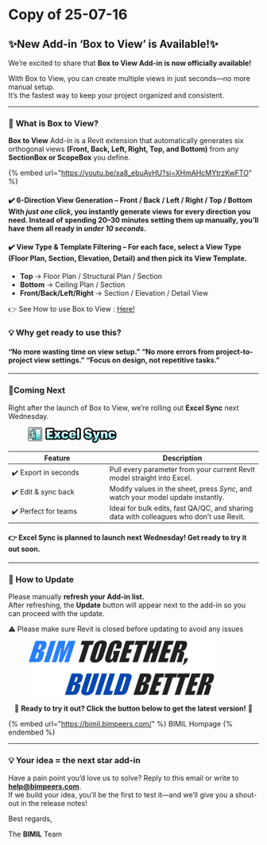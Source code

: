 # Copy of 25-07-16

## ✨New Add-in ‘Box to View’ is Available!✨

We’re excited to share that **Box to View Add-in is now officially available!**

With Box to View, you can create multiple views in just seconds—no more manual setup.\
It’s the fastest way to keep your project organized and consistent.

***

### 📌 **What is Box to View?**

**Box to View** Add-in is a Revit extension that automatically generates six orthogonal views **(Front, Back, Left, Right, Top, and Bottom)** from any **SectionBox or ScopeBox** you define.

{% embed url="https://youtu.be/xa8_ebuAyHU?si=XHmAHcMYtrzKwFTO" %}

#### ✔️ **6-Direction View Generation** –  Front / Back / Left / Right / Top / Bottom With _just one click_, you instantly generate views for every direction you need. Instead of spending 20–30 minutes setting them up manually, you’ll have them all ready in _under 10 seconds_.

#### ✔️ **View Type & Template Filtering** – For each face, select a View Type (Floor Plan, Section, Elevation, Detail) and then pick its View Template.

* **Top** → Floor Plan / Structural Plan / Section
* **Bottom** → Ceiling Plan / Section
* **Front/Back/Left/Right** → Section / Elevation / Detail View

👉 See How to use Box to View : [Here!](../add-ins/box-to-view/how-to-use.md)

### 💡 **Why get ready to use this?**

#### “No more wasting time on view setup.”&#xD; “No more errors from project-to-project view settings.”&#xD; “Focus on design, not repetitive tasks.”

***

### 🎯**Coming Next**

Right after the launch of Box to View, we’re rolling out **Excel Sync** next Wednesday.

<figure><img src="../.gitbook/assets/Excel Sync (1).png" alt="" width="178"><figcaption></figcaption></figure>

<table><thead><tr><th width="182.757568359375">Feature</th><th valign="middle">Description</th></tr></thead><tbody><tr><td>✔️ Export in seconds</td><td valign="middle">Pull every parameter from your current Revit model straight into Excel.</td></tr><tr><td>✔️ Edit &#x26; sync back</td><td valign="middle">Modify values in the sheet, press <em>Sync</em>, and watch your model update instantly.</td></tr><tr><td>✔️ Perfect for teams</td><td valign="middle">Ideal for bulk edits, fast QA/QC, and sharing data with colleagues who don’t use Revit.</td></tr></tbody></table>

#### 👉 **Excel Sync is planned to launch next Wednesday!**  Get ready to try it out soon.

***

### 🔄 How to Update

Please manually **refresh your Add-in list.**\
After refreshing, the **Update** button will appear next to the add-in so you can proceed with the update.

⚠️ Please make sure Revit is closed before updating to avoid any issues

<figure><img src="../.gitbook/assets/image.png" alt="" width="375"><figcaption></figcaption></figure>

<p align="center">🔽 <strong>Ready to try it out? Click the button below to get the latest version!</strong> 🔽</p>

{% embed url="https://bimil.bimpeers.com/" %}
BIMIL Hompage
{% endembed %}

***

### 💡 Your idea = the next star add-in

Have a pain point you’d love us to solve? Reply to this email or write to [**help@bimpeers.com**](mailto:help@bimpeers.com?subject=undefined\&body=undefined).\
If we build your idea, you’ll be the first to test it—and we’ll give you a shout-out in the release notes!

Best regards,

The **BIMIL** Team
